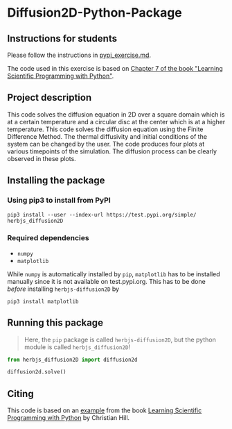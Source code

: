 # Diffusion2D-Python-Package

## Instructions for students

Please follow the instructions in [pypi_exercise.md](https://github.com/Simulation-Software-Engineering/Lecture-Material/blob/main/03_building_and_packaging/pypi_exercise.md).

The code used in this exercise is based on [Chapter 7 of the book "Learning Scientific Programming with Python"](https://scipython.com/book/chapter-7-matplotlib/examples/the-two-dimensional-diffusion-equation/).

## Project description

This code solves the diffusion equation in 2D over a square domain which is at a certain temperature and a circular disc at the center which is at a higher temperature. This code solves the diffusion equation using the Finite Difference Method. The thermal diffusivity and initial conditions of the system can be changed by the user. The code produces four plots at various timepoints of the simulation. The diffusion process can be clearly observed in these plots.

## Installing the package

### Using pip3 to install from PyPI

```
pip3 install --user --index-url https://test.pypi.org/simple/ herbjs_diffusion2D
```

### Required dependencies
- `numpy`
- `matplotlib`

While `numpy` is automatically installed by `pip`, `matplotlib` has to be installed manually since it is not available on test.pypi.org.
This has to be done *before* installing `herbjs-diffusion2D` by
```
pip3 install matplotlib
```

## Running this package

> Here, the `pip` package is called `herbjs-diffusion2D`, but the python module is called `herbjs_diffusion2D`!

```python
from herbjs_diffusion2D import diffusion2d

diffusion2d.solve()
```

## Citing
This code is based on an [example](https://scipython.com/book/chapter-7-matplotlib/examples/the-two-dimensional-diffusion-equation/) from the book [Learning Scientific Programming with Python](https://scipython.com/) by Christian Hill.
